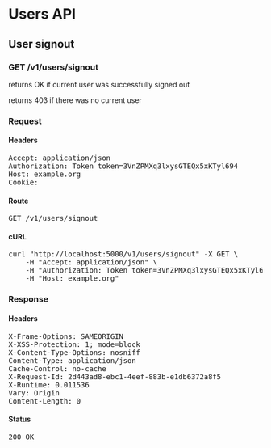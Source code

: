 # Users API

## User signout

### GET /v1/users/signout

returns OK if current user was successfully signed out

returns 403 if there was no current user
### Request

#### Headers

<pre>Accept: application/json
Authorization: Token token=3VnZPMXq3lxysGTEQx5xKTyl694
Host: example.org
Cookie: </pre>

#### Route

<pre>GET /v1/users/signout</pre>

#### cURL

<pre class="request">curl &quot;http://localhost:5000/v1/users/signout&quot; -X GET \
	-H &quot;Accept: application/json&quot; \
	-H &quot;Authorization: Token token=3VnZPMXq3lxysGTEQx5xKTyl694&quot; \
	-H &quot;Host: example.org&quot;</pre>

### Response

#### Headers

<pre>X-Frame-Options: SAMEORIGIN
X-XSS-Protection: 1; mode=block
X-Content-Type-Options: nosniff
Content-Type: application/json
Cache-Control: no-cache
X-Request-Id: 2d443ad8-ebc1-4eef-883b-e1db6372a8f5
X-Runtime: 0.011536
Vary: Origin
Content-Length: 0</pre>

#### Status

<pre>200 OK</pre>

